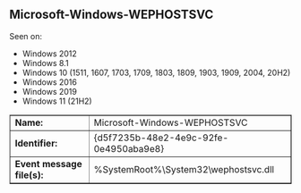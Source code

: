 ## Microsoft-Windows-WEPHOSTSVC

Seen on:
* Windows 2012
* Windows 8.1
* Windows 10 (1511, 1607, 1703, 1709, 1803, 1809, 1903, 1909, 2004, 20H2)
* Windows 2016
* Windows 2019
* Windows 11 (21H2)

<table border="1" class="docutils">
  <tbody>
    <tr>
      <td><b>Name:</b></td>
      <td>Microsoft-Windows-WEPHOSTSVC</td>
    </tr>
    <tr>
      <td><b>Identifier:</b></td>
      <td>{d5f7235b-48e2-4e9c-92fe-0e4950aba9e8}</td>
    </tr>
    <tr>
      <td><b>Event message file(s):</b></td>
      <td>%SystemRoot%\System32\wephostsvc.dll</td>
    </tr>
  </tbody>
</table>

&nbsp;


